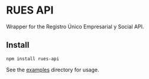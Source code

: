 # RUES API

Wrapper for the Registro Único Empresarial y Social API.

## Install

```
npm install rues-api
```

See the [examples](src/examples) directory for usage.
